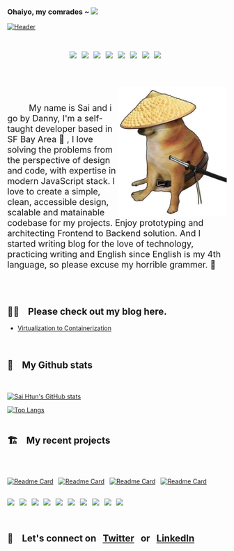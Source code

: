 ### Ohaiyo, my comrades ~ <img src="https://media.tenor.com/images/02427a361839c4b3c41dab89c2bf12a6/tenor.gif" width="50"/>
[![Header](https://www.cybertalk.org/wp-content/uploads/2020/11/shutterstock_1703075554.jpg )](https://saihtun.xyz)
</br></br></br>

<p align='center'>
<img  src="https://cdn.svgporn.com/logos/html-5.svg" width="50"/>&nbsp;&nbsp;
<img  src="https://cdn.svgporn.com/logos/css-3.svg" width="50"/>&nbsp;&nbsp;
<img  src="https://cdn.svgporn.com/logos/javascript.svg" width="50"/>&nbsp;&nbsp;
<img  src="https://cdn.svgporn.com/logos/typescript-icon.svg" width="50"/>&nbsp;&nbsp;
<img  src="https://cdn.svgporn.com/logos/react.svg" width="50"/>&nbsp;&nbsp;
<img  src="https://cdn.svgporn.com/logos/nodejs-icon.svg" width="50"/>&nbsp;&nbsp;
<img  src="https://cdn.svgporn.com/logos/graphql.svg" width="50"/>&nbsp;&nbsp;
<img  src="https://cdn.svgporn.com/logos/postgresql.svg" width="50"/>&nbsp;&nbsp;
</p></br></br>




&nbsp;&nbsp;<img  align="right" src="./ninja-shiba.jpg" width="250"/>

<p style="font-size: 1.4em">
&nbsp;&nbsp;&nbsp;&nbsp;&nbsp;&nbsp;&nbsp;&nbsp; My name is Sai and i go by Danny, I'm a self-taught developer based in SF Bay Area 🌉 , I love solving the problems from the perspective of design and code, with expertise in modern JavaScript stack. I love to create a simple, clean, accessible design, scalable and matainable codebase for my projects. Enjoy prototyping and architecting Frontend to Backend solution.  And I started writing blog for the love of technology, practicing writing and English since English is my 4th language, so please excuse my horrible grammer. 🥶 
</p>


</br></br>


## ✍🏼  &nbsp;&nbsp; Please check out my blog here.
        
* [Virtualization to Containerization](https://saihtun.xyz/blogs/ckmkyo6jk44xl0b74i7gf9zp5)</br></br></br>

## 🗽 &nbsp;&nbsp;  My Github stats
</br></br>
[![Sai Htun's GitHub stats](https://github-readme-stats.vercel.app/api?username=SaiHtun&show_icons=true&theme=radical)](https://github.com/SaiHtun/github-readme-stats)&nbsp;&nbsp;

[![Top Langs](https://github-readme-stats.vercel.app/api/top-langs/?username=SaiHtun&layout=compact&theme=radical)](https://github.com/SaiHtun/github-readme-stats)
</br></br>
## 🏗 &nbsp;&nbsp;  My recent projects
</br></br>

[![Readme Card](https://github-readme-stats.vercel.app/api/pin/?username=SaiHtun&repo=outstagramm&theme=radical)](https://github.com/SaiHtun/outstagramm)
&nbsp;
[![Readme Card](https://github-readme-stats.vercel.app/api/pin/?username=SaiHtun&repo=telemartmyanmar&theme=radical)](https://github.com/SaiHtun/telemartmyanmar)
&nbsp;
[![Readme Card](https://github-readme-stats.vercel.app/api/pin/?username=SaiHtun&repo=sps-business-group&theme=radical)](https://github.com/SaiHtun/sps-business-group)
&nbsp;
[![Readme Card](https://github-readme-stats.vercel.app/api/pin/?username=SaiHtun&repo=next-portfolio&theme=radical)](https://github.com/SaiHtun/next-portfolio)
</br></br>

<p align='center'>

![](  https://img.shields.io/badge/OS-Linux-yellow?style=for-the-badge&logo=linux  )&nbsp;&nbsp;
![](  https://img.shields.io/badge/IDE-vscode-blue?style=for-the-badge&logo=visual-studio-code )&nbsp;&nbsp;
![](  https://img.shields.io/badge/VCS-Github-orange?style=for-the-badge&logo=git )&nbsp;&nbsp;
![](  https://img.shields.io/badge/cdn-vercel-black?style=for-the-badge&logo=vercel )&nbsp;&nbsp;
![](  https://img.shields.io/badge/cdn-Netlify-green?style=for-the-badge&logo=Netlify )&nbsp;&nbsp;
![](  https://img.shields.io/badge/Paas-Heroku-violet?style=for-the-badge&logo=heroku )&nbsp;&nbsp;
![](  https://img.shields.io/badge/Cloud-AWS-yellow?style=for-the-badge&logo=Amazon-aws )&nbsp;&nbsp;
![](  https://img.shields.io/badge/Cloud-Azure-blue?style=for-the-badge&logo=Microsoft-azure )&nbsp;&nbsp;
![](  https://img.shields.io/badge/Containerization-docker-blue?style=for-the-badge&logo=Docker )&nbsp;&nbsp;
![](  https://img.shields.io/badge/design-Figma-orange?style=for-the-badge&logo=Figma )&nbsp;&nbsp;

</p>
</br>


  ## 🔌  &nbsp;&nbsp; Let's connect on &nbsp; [Twitter](https://twitter.com/SaiHtun19428970) &nbsp; or &nbsp; [LinkedIn](https://www.linkedin.com/in/sai-htun-b20a0611a/) 

  
  

